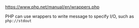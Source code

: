 https://www.php.net/manual/en/wrappers.php

PHP can use wrappers to write message to specify I/O, such as `php://stdout`